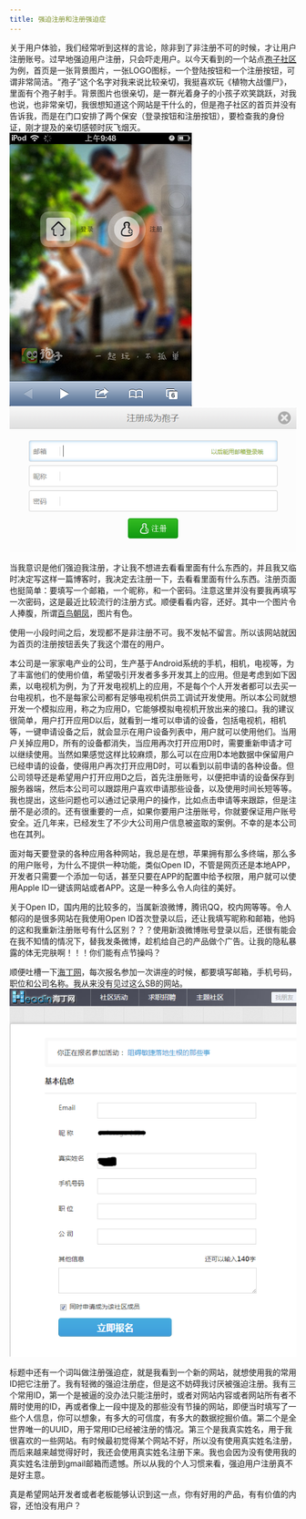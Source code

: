```yaml
---
title: 强迫注册和注册强迫症
---
```


关于用户体验，我们经常听到这样的言论，除非到了非注册不可的时候，才让用户注册账号。过早地强迫用户注册，只会吓走用户。以今天看到的一个站点[孢子社区](http://baoz.me/)为例，首页是一张背景图片，一张LOGO图标，一个登陆按钮和一个注册按钮，可谓非常简洁。“孢子”这个名字对我来说比较亲切，我挺喜欢玩《植物大战僵尸》，里面有个孢子射手。背景图片也很亲切，是一群光着身子的小孩子欢笑跳跃，对我也说，也非常亲切，我很想知道这个网站是干什么的，但是孢子社区的首页并没有告诉我，而是在门口安排了两个保安（登录按钮和注册按钮），要检查我的身份证，刚才提及的亲切感顿时灰飞烟灭。  
![孢子首页截屏](../images/baoz.me-home.png)  
![孢子注册页面截屏](../images/baoz.me-register.png)  

当我意识是他们强迫我注册，才让我不想进去看看里面有什么东西的，并且我又临时决定写这样一篇博客时，我决定去注册一下，去看看里面有什么东西。注册页面也挺简单：要填写一个邮箱，一个昵称，和一个密码。注意这里并没有要我再填写一次密码，这是最近比较流行的注册方式。顺便看看内容，还好。其中一个图片令人捧腹，所谓[百鸟朝凤](http://f.baoz.cn/f/9793b729aab2d6416d566b788db562a5)，图片有色。  

使用一小段时间之后，发现都不是非注册不可。我不发帖不留言。所以该网站就因为首页的注册按钮丢失了我这个潜在的用户。  

本公司是一家家电产业的公司，生产基于Android系统的手机，相机，电视等，为了丰富他们的使用价值，希望吸引开发者多多开发其上的应用。但是考虑到如下因素，以电视机为例，为了开发电视机上的应用，不是每个个人开发者都可以去买一台电视机，也不是每家公司都有足够电视机供员工调试开发使用。所以本公司就想开发一个模拟应用，称之为应用D，它能够模拟电视机开放出来的接口。我的建议很简单，用户打开应用D以后，就看到一堆可以申请的设备，包括电视机，相机等，一键申请设备之后，就会显示在用户设备列表中，用户就可以使用他们。当用户关掉应用D，所有的设备都消失，当应用再次打开应用D时，需要重新申请才可以继续使用。当然如果感觉这样比较麻烦，那么可以在应用D本地数据中保留用户已经申请的设备，使得用户再次打开应用D时，可以看到以前申请的各种设备。但公司领导还是希望用户打开应用D之后，首先注册账号，以便把申请的设备保存到服务器端，然后本公司可以跟踪用户喜欢申请那些设备，以及使用时间长短等等。我也提出，这些问题也可以通过记录用户的操作，比如点击申请等来跟踪，但是注册不是必须的。还有很重要的一点，如果你要用户注册账号，你就要保证用户账号安全。近几年来，已经发生了不少大公司用户信息被盗取的案例。不幸的是本公司也在其列。  

面对每天要登录的各种应用各种网站，我总是在想，苹果拥有那么多终端，那么多的用户账号，为什么不提供一种功能，类似Open ID，不管是网页还是本地APP，开发者只需要一个添加一句话，甚至只要在APP的配置中给予权限，用户就可以使用Apple ID一键该网站或者APP。这是一种多么令人向往的美好。  

关于Open ID，国内用的比较多的，当属新浪微博，腾讯QQ，校内网等等。令人郁闷的是很多网站在我使用Open ID首次登录以后，还让我填写昵称和邮箱，他妈的这和我重新注册账号有什么区别？？？使用新浪微博账号登录以后，还很有能会在我不知情的情况下，替我发条微博，趁机给自己的产品做个广告。让我的隐私暴露的体无完肤啊！！！你们能有点节操吗？  

顺便吐槽一下[海丁网](headin.cn)，每次报名参加一次讲座的时候，都要填写邮箱，手机号码，职位和公司名称。我从来没有见过这么SB的网站。  
![海丁网报名页面截屏](../images/headin.cn.png)

标题中还有一个词叫做注册强迫症，就是我看到一个新的网站，就想使用我的常用ID把它注册了。我有轻微的强迫注册症，但是这不妨碍我讨厌被强迫注册。我有三个常用ID，第一个是被逼的没办法只能注册时，或者对网站内容或者网站所有者不屑时使用的ID，再或者像上一段中提及的那些没有节操的网站，即便当时填写了一些个人信息，你可以想象，有多大的可信度，有多大的数据挖掘价值。第二个是全世界唯一的UUID，用于常用ID已经被注册的情况。第三个是我真实姓名，用于我很喜欢的一些网站。有时候最初觉得某个网站不好，所以没有使用真实姓名注册，而后来越来越觉得好时，我还会使用真实姓名注册下来。我也会因为没有使用我的真实姓名注册到gmail邮箱而遗憾。所以从我的个人习惯来看，强迫用户注册真不是好主意。  

真是希望网站开发者或者老板能够认识到这一点，你有好用的产品，有有价值的内容，还怕没有用户？
